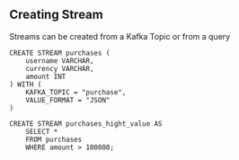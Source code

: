 ## Creating Stream
Streams can be created from a Kafka Topic or from a query

```
CREATE STREAM purchases (
    username VARCHAR,
    currency VARCHAR,
    amount INT
) WITH (
    KAFKA_TOPIC = "purchase",
    VALUE_FORMAT = "JSON"
)
```
```
CREATE STREAM purchases_hight_value AS
    SELECT *
    FROM purchases
    WHERE amount > 100000;
```